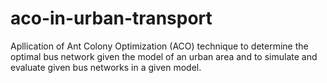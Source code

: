 # aco-in-urban-transport
Apllication of Ant Colony Optimization (ACO) technique to determine the optimal bus network given the model of an urban area and to simulate and evaluate given bus networks in a given model.
